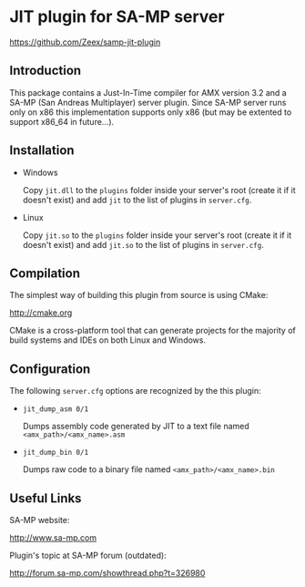 JIT plugin for SA-MP server
===========================

https://github.com/Zeex/samp-jit-plugin

Introduction
------------

This package contains a Just-In-Time compiler for AMX version 3.2 and a SA-MP
(San Andreas Multiplayer) server plugin. Since SA-MP server runs only on x86 this
implementation supports only x86 (but may be extented to support x86_64 in
future...).

Installation
------------

*	Windows

	Copy `jit.dll` to the `plugins` folder inside your server's root (create it
	if it doesn't exist) and add `jit` to the list of plugins in `server.cfg`.

*	Linux

	Copy `jit.so` to the `plugins` folder inside your server's root (create it
	if it doesn't exist) and add `jit.so` to the list of plugins in `server.cfg`.

Compilation
-----------

The simplest way of building this plugin from source is using CMake:

http://cmake.org

CMake is a cross-platform tool that can generate projects for the majority of
build systems and IDEs on both Linux and Windows.

Configuration
-------------

The following `server.cfg` options are recognized by the this plugin:

* `jit_dump_asm 0/1`

  Dumps assembly code generated by JIT to a text file named
  `<amx_path>/<amx_name>.asm`

* `jit_dump_bin 0/1`

  Dumps raw code to a binary file named `<amx_path>/<amx_name>.bin`

Useful Links
------------

SA-MP website:

http://www.sa-mp.com

Plugin's topic at SA-MP forum (outdated):

http://forum.sa-mp.com/showthread.php?t=326980
